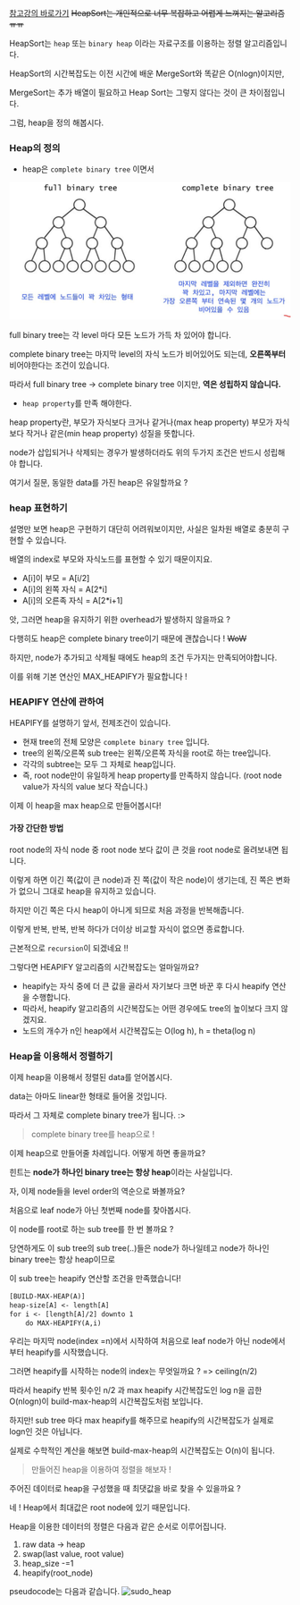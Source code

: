 [참고강의 바로가기](https://bit.ly/2Q1yh1y)
~~HeapSort는 개인적으로 너무 복잡하고 어렵게 느껴지는 알고리즘ㅠㅠ~~ 

HeapSort는 `heap` 또는 `binary heap` 이라는 자료구조를 이용하는 정렬 알고리즘입니다.

HeapSort의 시간복잡도는 이전 시간에 배운 MergeSort와 똑같은 O(nlogn)이지만,

MergeSort는 추가 배열이 필요하고 Heap Sort는 그렇지 않다는 것이 큰 차이점입니다. 

그럼, heap을 정의 해봅시다. 

### Heap의 정의
- heap은 `complete binary tree` 이면서 

![complete](https://github.com/hobbang2/Algorithm/blob/master/%5B권오흠%5D알고리즘강의/정렬알고리즘/notes/full_complete.JPG)

full binary tree는 각 level 마다 모든 노드가 가득 차 있어야 합니다.

complete binary tree는 마지막 level의 자식 노드가 비어있어도 되는데, **오른쪽부터** 비어야한다는 조건이 있습니다.

따라서 full binary tree -> complete binary tree 이지만, **역은 성립하지 않습니다.**

- `heap property`를 만족 해야한다.

heap property란, 부모가 자식보다 크거나 같거나(max heap property) 부모가 자식보다 작거나 같은(min heap property) 성질을 뜻합니다.

node가 삽입되거나 삭제되는 경우가 발생하더라도 위의 두가지 조건은 반드시 성립해야 합니다.

여기서 질문, 동일한 data를 가진 heap은 유일할까요 ? 

### heap 표현하기
설명만 보면 heap은 구현하기 대단히 어려워보이지만, 사실은 일차원 배열로 충분히 구현할 수 있습니다. 

배열의 index로 부모와 자식노드를 표현할 수 있기 때문이지요.

- A[i]이 부모 = A[i/2]
- A[i]의 왼쪽 자식 = A[2*i]
- A[i]의 오른족 자식 = A[2*i+1]

앗, 그러면 heap을 유지하기 위한 overhead가 발생하지 않을까요 ? 

다행히도 heap은 complete binary tree이기 때문에 괜찮습니다 ! ~~WoW~~

하지만, node가 추가되고 삭제될 때에도 heap의 조건 두가지는 만족되어야합니다. 

이를 위해 기본 연산인 MAX_HEAPIFY가 필요합니다 ! 

### HEAPIFY 연산에 관하여 
HEAPIFY를 설명하기 앞서, 전제조건이 있습니다.
- 현재 tree의 전체 모양은 `complete binary tree` 입니다.
- tree의 왼쪽/오른쪽 sub tree는 왼쪽/오른쪽 자식을 root로 하는 tree입니다.
- 각각의 subtree는 모두 그 자체로 heap입니다.
- 즉, root node만이 유일하게 heap property를 만족하지 않습니다. (root node value가 자식의 value 보다 작습니다.)

이제 이 heap을 max heap으로 만들어봅시다!

#### 가장 간단한 방법
root node의 자식 node 중 root node 보다 값이 큰 것을 root node로 올려보내면 됩니다.

이렇게 하면 이긴 쪽(값이 큰 node)과 진 쪽(값이 작은 node)이 생기는데, 진 쪽은 변화가 없으니 그대로 heap을 유지하고 있습니다.

하지만 이긴 쪽은 다시 heap이 아니게 되므로 처음 과정을 반복해줍니다. 

이렇게 반복, 반복, 반복 하다가 더이상 비교할 자식이 없으면 종료합니다. 

근본적으로 `recursion`이 되겠네요 !!

그렇다면 HEAPIFY 알고리즘의 시간복잡도는 얼마일까요?

- heapify는 자식 중에 더 큰 값을 골라서 자기보다 크면 바꾼 후 다시 heapify 연산을 수행합니다.
- 따라서, heapify 알고리즘의 시간복잡도는 어떤 경우에도 tree의 높이보다 크지 않겠지요.
- 노드의 개수가 n인 heap에서 시간복잡도는 O(log h), h = theta(log n) 

### Heap을 이용해서 정렬하기
이제 heap을 이용해서 정렬된 data를 얻어봅시다. 

data는 아마도 linear한 형태로 들어올 것입니다. 

따라서 그 자체로 complete binary tree가 됩니다. :> 

> complete binary tree를 heap으로 !

이제 heap으로 만들어줄 차례입니다. 어떻게 하면 좋을까요?

힌트는 **node가 하나인 binary tree는 항상 heap**이라는 사실입니다.

자, 이제 node들을 level order의 역순으로 봐볼까요?

처음으로 leaf node가 아닌 첫번째 node를 찾아봅시다. 

이 node를 root로 하는 sub tree를 한 번 볼까요 ? 

당연하게도 이 sub tree의 sub tree(..)들은 node가 하나일테고 node가 하나인 binary tree는 항상 heap이므로 

이 sub tree는 heapify 연산할 조건을 만족했습니다! 

```
[BUILD-MAX-HEAP(A)]
heap-size[A] <- length[A]
for i <- [length[A]/2] downto 1
    do MAX-HEAPIFY(A,i)
```
우리는 마지막 node(index =n)에서 시작하여 처음으로 leaf node가 아닌 node에서부터 heapify를 시작했습니다.

그러면 heapify를 시작하는 node의 index는 무엇일까요 ?  => ceiling(n/2)

따라서 heapify 반복 횟수인 n/2 과 max heapify 시간복잡도인 log n을 곱한 O(nlogn)이 build-max-heap의 시간복잡도처럼 보입니다.

하지만! sub tree 마다 max heapify를 해주므로 heapify의 시간복잡도가 실제로 logn인 것은 아닙니다.

실제로 수학적인 계산을 해보면 build-max-heap의 시간복잡도는 O(n)이 됩니다.

> 만들어진 heap을 이용하여 정렬을 해보자 !

주어진 데이터로 heap을 구성했을 때 최댓값을 바로 찾을 수 있을까요 ? 

네 ! Heap에서 최대값은 root node에 있기 때문입니다. 

Heap을 이용한 데이터의 정렬은 다음과 같은 순서로 이루어집니다. 

1) raw data -> heap
2) swap(last value, root value)
3) heap_size -=1
4) heapify(root_node)

 pseudocode는 다음과 같습니다. 
![sudo_heap](https://bit.ly/2LM5NKB)




